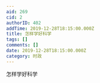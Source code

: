 ```yaml
---
aid: 269
cid: 2
authorID: 402
addTime: 2019-12-28T18:15:00.000Z
title: 怎样学好科学
tags: []
comments: []
date: 2019-12-28T18:15:00.000Z
category: 时政
---
```


怎样学好科学
